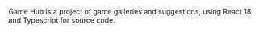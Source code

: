 Game Hub is a project of game galleries and suggestions, using React 18 and Typescript for source code.

